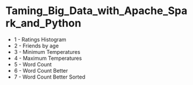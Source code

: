 # Taming_Big_Data_with_Apache_Spark_and_Python

* 1 - Ratings Histogram
* 2 - Friends by age
* 3 - Minimum Temperatures
* 4 - Maximum Temperatures
* 5 - Word Count
* 6 - Word Count Better
* 7 - Word Count Better Sorted
